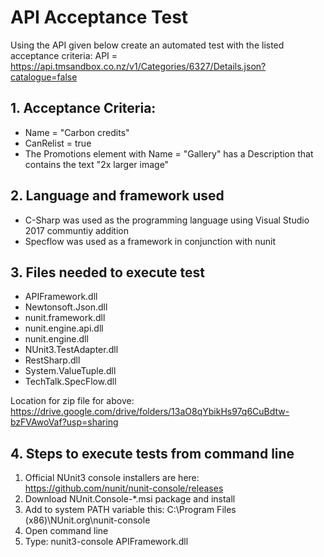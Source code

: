 # API Acceptance Test

Using the API given below create an automated test with the listed acceptance criteria:
API = https://api.tmsandbox.co.nz/v1/Categories/6327/Details.json?catalogue=false

## 1. Acceptance Criteria:

 - Name = "Carbon credits"
 - CanRelist = true
 - The Promotions element with Name = "Gallery" has a Description that contains the text "2x larger image"

## 2. Language and framework used

 - C-Sharp was used as the programming language using Visual Studio 2017 communtiy addition
 - Specflow was used as a framework in conjunction with nunit
 
## 3. Files needed to execute test

 - APIFramework.dll
 - Newtonsoft.Json.dll
 - nunit.framework.dll
 - nunit.engine.api.dll
 - nunit.engine.dll
 - NUnit3.TestAdapter.dll
 - RestSharp.dll
 - System.ValueTuple.dll
 - TechTalk.SpecFlow.dll
 
 Location for zip file for above: https://drive.google.com/drive/folders/13aO8qYbikHs97q6CuBdtw-bzFVAwoVaf?usp=sharing

## 4. Steps to execute tests from command line

1. Official NUnit3 console installers are here: https://github.com/nunit/nunit-console/releases
2. Download NUnit.Console-*.msi package and install
3. Add to system PATH variable this: C:\Program Files (x86)\NUnit.org\nunit-console
4. Open command line
5. Type: nunit3-console APIFramework.dll

